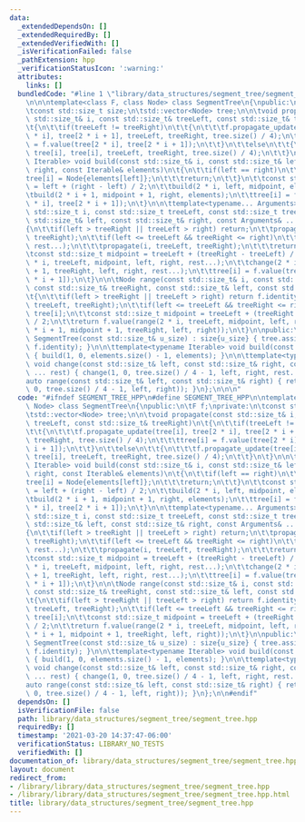 ```yaml
---
data:
  _extendedDependsOn: []
  _extendedRequiredBy: []
  _extendedVerifiedWith: []
  _isVerificationFailed: false
  _pathExtension: hpp
  _verificationStatusIcon: ':warning:'
  attributes:
    links: []
  bundledCode: "#line 1 \"library/data_structures/segment_tree/segment_tree.hpp\"\n\
    \n\n\ntemplate<class F, class Node> class SegmentTree\n{\npublic:\n\tF f;\nprivate:\n\
    \tconst std::size_t size;\n\tstd::vector<Node> tree;\n\n\tvoid propagate(const\
    \ std::size_t& i, const std::size_t& treeLeft, const std::size_t& treeRight)\n\
    \t{\n\t\tif(treeLeft != treeRight)\n\t\t{\n\t\t\tf.propagate_update(tree[i], tree[2\
    \ * i], tree[2 * i + 1], treeLeft, treeRight, tree.size() / 4);\n\t\t\ttree[i]\
    \ = f.value(tree[2 * i], tree[2 * i + 1]);\n\t\t}\n\t\telse\n\t\t{\n\t\t\tf.propagate_update(tree[i],\
    \ tree[i], tree[i], treeLeft, treeRight, tree.size() / 4);\n\t\t}\n\t}\n\n\ttemplate<typename\
    \ Iterable> void build(const std::size_t& i, const std::size_t& left, const std::size_t&\
    \ right, const Iterable& elements)\n\t{\n\t\tif(left == right)\n\t\t{\n\t\t\t\
    tree[i] = Node{elements[left]};\n\t\t\treturn;\n\t\t}\n\t\tconst std::size_t midpoint\
    \ = left + (right - left) / 2;\n\t\tbuild(2 * i, left, midpoint, elements);\n\t\
    \tbuild(2 * i + 1, midpoint + 1, right, elements);\n\t\ttree[i] = f.value(tree[2\
    \ * i], tree[2 * i + 1]);\n\t}\n\n\ttemplate<typename... Arguments> void change(const\
    \ std::size_t i, const std::size_t treeLeft, const std::size_t treeRight, const\
    \ std::size_t& left, const std::size_t& right, const Arguments& ... rest)\n\t\
    {\n\t\tif(left > treeRight || treeLeft > right) return;\n\t\tpropagate(i, treeLeft,\
    \ treeRight);\n\t\tif(left <= treeLeft && treeRight <= right)\n\t\t{\n\t\t\tf.change(tree[i],\
    \ rest...);\n\t\t\tpropagate(i, treeLeft, treeRight);\n\t\t\treturn;\n\t\t}\n\t\
    \tconst std::size_t midpoint = treeLeft + (treeRight - treeLeft) / 2;\n\t\tchange(2\
    \ * i, treeLeft, midpoint, left, right, rest...);\n\t\tchange(2 * i + 1, midpoint\
    \ + 1, treeRight, left, right, rest...);\n\t\ttree[i] = f.value(tree[2 * i], tree[2\
    \ * i + 1]);\n\t}\n\n\tNode range(const std::size_t& i, const std::size_t& treeLeft,\
    \ const std::size_t& treeRight, const std::size_t& left, const std::size_t& right)\n\
    \t{\n\t\tif(left > treeRight || treeLeft > right) return f.identity;\n\t\tpropagate(i,\
    \ treeLeft, treeRight);\n\t\tif(left <= treeLeft && treeRight <= right) return\
    \ tree[i];\n\t\tconst std::size_t midpoint = treeLeft + (treeRight - treeLeft)\
    \ / 2;\n\t\treturn f.value(range(2 * i, treeLeft, midpoint, left, right), range(2\
    \ * i + 1, midpoint + 1, treeRight, left, right));\n\t}\n\npublic:\n\texplicit\
    \ SegmentTree(const std::size_t& u_size) : size{u_size} { tree.assign(4 * size,\
    \ f.identity); }\n\n\ttemplate<typename Iterable> void build(const Iterable& elements)\
    \ { build(1, 0, elements.size() - 1, elements); }\n\n\ttemplate<typename... Arguments>\
    \ void change(const std::size_t& left, const std::size_t& right, const Arguments&\
    \ ... rest) { change(1, 0, tree.size() / 4 - 1, left, right, rest...); }\n\n\t\
    auto range(const std::size_t& left, const std::size_t& right) { return f.return_value(range(1,\
    \ 0, tree.size() / 4 - 1, left, right)); }\n};\n\n\n"
  code: "#ifndef SEGMENT_TREE_HPP\n#define SEGMENT_TREE_HPP\n\ntemplate<class F, class\
    \ Node> class SegmentTree\n{\npublic:\n\tF f;\nprivate:\n\tconst std::size_t size;\n\
    \tstd::vector<Node> tree;\n\n\tvoid propagate(const std::size_t& i, const std::size_t&\
    \ treeLeft, const std::size_t& treeRight)\n\t{\n\t\tif(treeLeft != treeRight)\n\
    \t\t{\n\t\t\tf.propagate_update(tree[i], tree[2 * i], tree[2 * i + 1], treeLeft,\
    \ treeRight, tree.size() / 4);\n\t\t\ttree[i] = f.value(tree[2 * i], tree[2 *\
    \ i + 1]);\n\t\t}\n\t\telse\n\t\t{\n\t\t\tf.propagate_update(tree[i], tree[i],\
    \ tree[i], treeLeft, treeRight, tree.size() / 4);\n\t\t}\n\t}\n\n\ttemplate<typename\
    \ Iterable> void build(const std::size_t& i, const std::size_t& left, const std::size_t&\
    \ right, const Iterable& elements)\n\t{\n\t\tif(left == right)\n\t\t{\n\t\t\t\
    tree[i] = Node{elements[left]};\n\t\t\treturn;\n\t\t}\n\t\tconst std::size_t midpoint\
    \ = left + (right - left) / 2;\n\t\tbuild(2 * i, left, midpoint, elements);\n\t\
    \tbuild(2 * i + 1, midpoint + 1, right, elements);\n\t\ttree[i] = f.value(tree[2\
    \ * i], tree[2 * i + 1]);\n\t}\n\n\ttemplate<typename... Arguments> void change(const\
    \ std::size_t i, const std::size_t treeLeft, const std::size_t treeRight, const\
    \ std::size_t& left, const std::size_t& right, const Arguments& ... rest)\n\t\
    {\n\t\tif(left > treeRight || treeLeft > right) return;\n\t\tpropagate(i, treeLeft,\
    \ treeRight);\n\t\tif(left <= treeLeft && treeRight <= right)\n\t\t{\n\t\t\tf.change(tree[i],\
    \ rest...);\n\t\t\tpropagate(i, treeLeft, treeRight);\n\t\t\treturn;\n\t\t}\n\t\
    \tconst std::size_t midpoint = treeLeft + (treeRight - treeLeft) / 2;\n\t\tchange(2\
    \ * i, treeLeft, midpoint, left, right, rest...);\n\t\tchange(2 * i + 1, midpoint\
    \ + 1, treeRight, left, right, rest...);\n\t\ttree[i] = f.value(tree[2 * i], tree[2\
    \ * i + 1]);\n\t}\n\n\tNode range(const std::size_t& i, const std::size_t& treeLeft,\
    \ const std::size_t& treeRight, const std::size_t& left, const std::size_t& right)\n\
    \t{\n\t\tif(left > treeRight || treeLeft > right) return f.identity;\n\t\tpropagate(i,\
    \ treeLeft, treeRight);\n\t\tif(left <= treeLeft && treeRight <= right) return\
    \ tree[i];\n\t\tconst std::size_t midpoint = treeLeft + (treeRight - treeLeft)\
    \ / 2;\n\t\treturn f.value(range(2 * i, treeLeft, midpoint, left, right), range(2\
    \ * i + 1, midpoint + 1, treeRight, left, right));\n\t}\n\npublic:\n\texplicit\
    \ SegmentTree(const std::size_t& u_size) : size{u_size} { tree.assign(4 * size,\
    \ f.identity); }\n\n\ttemplate<typename Iterable> void build(const Iterable& elements)\
    \ { build(1, 0, elements.size() - 1, elements); }\n\n\ttemplate<typename... Arguments>\
    \ void change(const std::size_t& left, const std::size_t& right, const Arguments&\
    \ ... rest) { change(1, 0, tree.size() / 4 - 1, left, right, rest...); }\n\n\t\
    auto range(const std::size_t& left, const std::size_t& right) { return f.return_value(range(1,\
    \ 0, tree.size() / 4 - 1, left, right)); }\n};\n\n#endif"
  dependsOn: []
  isVerificationFile: false
  path: library/data_structures/segment_tree/segment_tree.hpp
  requiredBy: []
  timestamp: '2021-03-20 14:37:47-06:00'
  verificationStatus: LIBRARY_NO_TESTS
  verifiedWith: []
documentation_of: library/data_structures/segment_tree/segment_tree.hpp
layout: document
redirect_from:
- /library/library/data_structures/segment_tree/segment_tree.hpp
- /library/library/data_structures/segment_tree/segment_tree.hpp.html
title: library/data_structures/segment_tree/segment_tree.hpp
---
```


